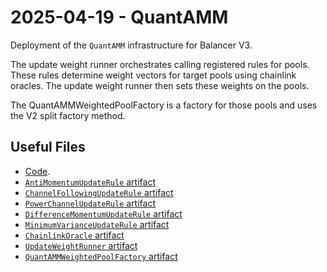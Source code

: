 # 2025-04-19 - QuantAMM

Deployment of the `QuantAMM` infrastructure for Balancer V3.

The update weight runner orchestrates calling registered rules for pools. These rules determine weight vectors for target pools using chainlink oracles. The update weight runner then sets these weights on the pools. 

The QuantAMMWeightedPoolFactory is a factory for those pools and uses the V2 split factory method. 

## Useful Files

- [Code](https://github.com/QuantAMMProtocol/QuantAMM-V1/commit/a368c0a8386c62d4827dc80f150cd44e20be2372).
- [`AntiMomentumUpdateRule` artifact](./artifact/AntiMomentumUpdateRule.json)
- [`ChannelFollowingUpdateRule` artifact](./artifact/ChannelFollowingUpdateRule.json)
- [`PowerChannelUpdateRule` artifact](./artifact/PowerChannelUpdateRule.json)
- [`DifferenceMomentumUpdateRule` artifact](./artifact/DifferenceMomentumUpdateRule.json)
- [`MinimumVarianceUpdateRule` artifact](./artifact/MinimumVarianceUpdateRule.json)
- [`ChainlinkOracle` artifact](./artifact/ChainlinkOracle.json) 
- [`UpdateWeightRunner` artifact](./artifact/UpdateWeightRunner.json)
- [`QuantAMMWeightedPoolFactory` artifact](./artifact/QuantAMMWeightedPoolFactory.json)
